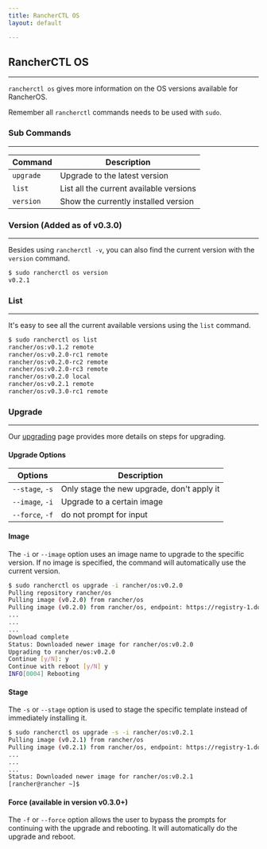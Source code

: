 ```yaml
---
title: RancherCTL OS
layout: default

---
```


## RancherCTL OS
---
`rancherctl os` gives more information on the OS versions available for RancherOS. 

Remember all `rancherctl` commands needs to be used with `sudo`. 


### Sub Commands
---
|Command | Description |
|--------|-------------|
|`upgrade` |	Upgrade to the latest version |
|`list`	|	List all the current available versions |
| `version` | Show the currently installed version|


### Version (Added as of v0.3.0)
---
Besides using `rancherctl -v`, you can also find the current version with the `version` command. 

```bash
$ sudo rancherctl os version
v0.2.1
```

### List
---
It's easy to see all the current available versions using the `list` command. 

```bash
$ sudo rancherctl os list
rancher/os:v0.1.2 remote
rancher/os:v0.2.0-rc1 remote
rancher/os:v0.2.0-rc2 remote
rancher/os:v0.2.0-rc3 remote
rancher/os:v0.2.0 local
rancher/os:v0.2.1 remote
rancher/os:v0.3.0-rc1 remote
```

### Upgrade
---
Our [upgrading]({{site.baseurl}}/docs/upgrading/) page provides more details on steps for upgrading.

#### Upgrade Options

|Options | Description |
|--------|-------------|
|`--stage`, `-s`	|Only stage the new upgrade, don't apply it|
|`--image`, `-i` 	|Upgrade to a certain image|
|  `--force`, `-f` |	do not prompt for input|


#### Image

The `-i` or `--image` option uses an image name to upgrade to the specific version. If no image is specified, the command will automatically use the current version.

```bash
$ sudo rancherctl os upgrade -i rancher/os:v0.2.0    
Pulling repository rancher/os
Pulling image (v0.2.0) from rancher/os
Pulling image (v0.2.0) from rancher/os, endpoint: https://registry-1.docker.io/v1/
...
...
...
Download complete
Status: Downloaded newer image for rancher/os:v0.2.0
Upgrading to rancher/os:v0.2.0
Continue [y/N]: y
Continue with reboot [y/N] y
INFO[0004] Rebooting 
```

#### Stage

The `-s` or `--stage` option is used to stage the specific template instead of immediately installing it. 

```bash
$ sudo rancherctl os upgrade -s -i rancher/os:v0.2.1
Pulling image (v0.2.1) from rancher/os
Pulling image (v0.2.1) from rancher/os, endpoint: https://registry-1.docker.io/v1/
...
...
...
Status: Downloaded newer image for rancher/os:v0.2.1
[rancher@rancher ~]$
```


#### Force (available in version v0.3.0+)

The `-f` or `--force` option allows the user to bypass the prompts for continuing with the upgrade and rebooting. It will automatically do the upgrade and reboot.

<br>



